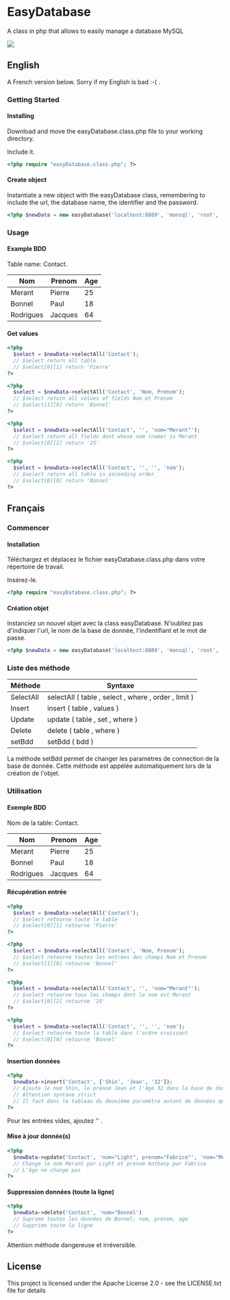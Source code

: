 # EasyDatabase
A class in php that allows to easily manage a database MySQL

![](http://img4.hostingpics.net/thumbs/mini_232054easyDatabase.jpg)


## English

A French version below.
Sorry if my English is bad :-( .

### Getting Started

#### Installing

Download and move the easyDatabase.class.php file to your working directory.


Include it.

```php
<?php require "easyDatabase.class.php"; ?>
```

#### Create object

Instantiate a new object with the easyDatabase class, remembering to include the url, the database name, the identifier and the password.

```php
<?php $newData = new easyDatabase('localhost:8889', 'monsql', 'root', 'root'); ?>
```

### Usage

#### Example BDD

Table name: Contact.

| Nom       | Prenom    | Age       |
| --------- | --------- | --------- |
| Merant    | Pierre    | 25        |
| Bonnel    | Paul      | 18        |
| Rodrigues | Jacques   | 64        |

#### Get values

```php
<?php 
  $select = $newData->selectAll('Contact');  
  // $select return all table
  // $select[0][1] return 'Pierre'  
?>
```

```php
<?php 
  $select = $newData->selectAll('Contact', 'Nom, Prenom');  
  // $select return all values of fields Nom et Prenom
  // $select[1][0] return 'Bonnel' 
?>
```

```php
<?php 
  $select = $newData->selectAll('Contact', '', 'nom="Merant"');  
  // $select return all fields dont whose nom (name) is Merant
  // $select[0][2] return '25' 
?>
```

```php
<?php 
  $select = $newData->selectAll('Contact', '', '', 'nom');  
  // $select return all table in ascending order
  // $select[0][0] return 'Bonnel'
?>
```


## Français

### Commencer

#### Installation

Téléchargez et déplacez le fichier easyDatabase.class.php dans votre répertoire de travail.

Insérez-le.

```php
<?php require "easyDatabase.class.php"; ?>
```

#### Création objet

Instanciez un nouvel objet avec la class easyDatabase. N'oubliez pas d'indiquer l'url, le nom de la base de donnée, l'indentifiant et le mot de passe.

```php
<?php $newData = new easyDatabase('localhost:8889', 'monsql', 'root', 'root'); ?>
```

### Liste des méthode

| Méthode   | Syntaxe   |
| --------- | --------- |
| SelectAll | selectAll ( table , select , where , order , limit )   |
| Insert    | insert ( table , values )|
| Update    | update ( table , set , where )|
| Delete    | delete ( table , where )|
| setBdd    | setBdd ( bdd )|

La méthode setBdd permet de changer les paramètres de connection de la base de donnée. Cette méthode est appélée automatiquement lors de la création de l'objet.

### Utilisation

#### Exemple BDD

Nom de la table: Contact.

| Nom       | Prenom    | Age       |
| --------- | --------- | --------- |
| Merant    | Pierre    | 25        |
| Bonnel    | Paul      | 18        |
| Rodrigues | Jacques   | 64        |

#### Récupération entrée

```php
<?php 
  $select = $newData->selectAll('Contact');  
  // $select retourne toute la table
  // $select[0][1] retourne 'Pierre'  
?>
```

```php
<?php 
  $select = $newData->selectAll('Contact', 'Nom, Prenom');  
  // $select retourne toutes les entrées des champs Nom et Prenom
  // $select[1][0] retourne 'Bonnel' 
?>
```

```php
<?php 
  $select = $newData->selectAll('Contact', '', 'nom="Merant"');  
  // $select retourne tous les champs dont le nom est Merant
  // $select[0][2] retourne '25' 
?>
```

```php
<?php 
  $select = $newData->selectAll('Contact', '', '', 'nom');  
  // $select retourne toute la table dans l'ordre croissant
  // $select[0][0] retourne 'Bonnel'
?>
```

#### Insertion données

```php
<?php 
  $newData->insert('Contact', ['Shin', 'Jean', '32']); 
  // Ajoute le nom Shin, le prénom Jean et l'âge 32 dans la base de donnée
  // Attention syntaxe strict 
  // Il faut dans le tableau du deuxième paramètre autant de données qu'il y a de champs exitant dans la base
?>
```
Pour les entrées vides, ajoutez '' .

#### Mise à jour donnée(s)

```php
<?php 
  $newData->update('Contact', 'nom="Light", prenom="Fabrice"', 'nom="Merant"'); 
  // Change le nom Merant par Light et prenom Anthony par Fabrice
  // L'âge ne change pas
?>
```

#### Suppression données (toute la ligne)

```php
<?php 
  $newData->delete('Contact', 'nom="Bonnel')
  // Suprime toutes les données de Bonnel: nom, prenom, age
  // Supprime toute la ligne
?>
```
Attention méthode dangereuse et irréversible.




## License

This project is licensed under the Apache License 2.0 - see the LICENSE.txt file for details





